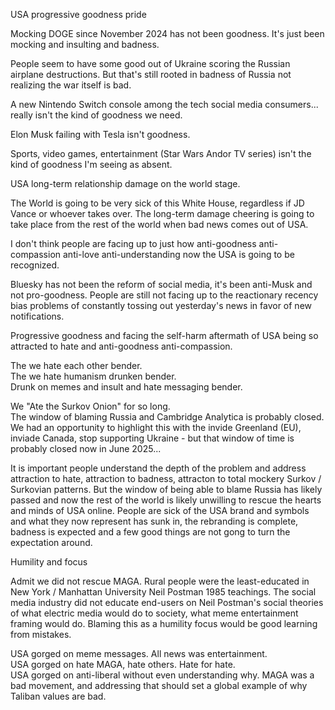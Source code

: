 USA progressive goodness pride

Mocking DOGE since November 2024 has not been goodness. It's just been mocking and insulting and badness. 

People seem to have some good out of Ukraine scoring the Russian airplane destructions. But that's still rooted in badness of Russia not realizing the war itself is bad.

A new Nintendo Switch console among the tech social media consumers... really isn't the kind of goodness we need.

Elon Musk failing with Tesla isn't goodness.

Sports, video games, entertainment (Star Wars Andor TV series) isn't the kind of goodness I'm seeing as absent.

USA long-term relationship damage on the world stage.

The World is going to be very sick of this White House, regardless if JD Vance or whoever takes over. The long-term damage cheering is going to take place from the rest of the world when bad news comes out of USA.

I don't think people are facing up to just how anti-goodness anti-compassion anti-love anti-understanding now the USA is going to be recognized. 

Bluesky has not been the reform of social media, it's been anti-Musk and not pro-goodness. People are still not facing up to the reactionary recency bias problems of constantly tossing out yesterday's news in favor of new notifications.

Progressive goodness and facing the self-harm aftermath of USA being so attracted to hate and anti-goodness anti-compassion.

The we hate each other bender.   
The we hate humanism drunken bender.   
Drunk on memes and insult and hate messaging bender.  

We "Ate the Surkov Onion" for so long.   
The window of blaming Russia and Cambridge Analytica is probably closed. We had an opportunity to highlight this with the invide Greenland (EU), inviade Canada, stop supporting Ukraine - but that window of time is probably closed now in June 2025...

It is important people understand the depth of the problem and address attraction to hate, attraction to badness, attracton to total mockery Surkov / Surkovian patterns. But the window of being able to blame Russia has likely passed and now the rest of the world is likely unwilling to rescue the hearts and minds of USA online. People are sick of the USA brand and symbols and what they now represent has sunk in, the rebranding is complete, badness is expected and a few good things are not gong to turn the expectation around.

Humility and focus

Admit we did not rescue MAGA. Rural people were the least-educated in New York / Manhattan University Neil Postman 1985 teachings. The social media industry did not educate end-users on Neil Postman's social theories of what electric media would do to society, what meme entertainment framing would do. Blaming this as a humility focus would be good learning from mistakes. 

USA gorged on meme messages. All news was entertainment.  
USA gorged on hate MAGA, hate others. Hate for hate.   
USA gorged on anti-liberal without even understanding why. MAGA was a bad movement, and addressing that should set a global example of why Taliban values are bad.   


